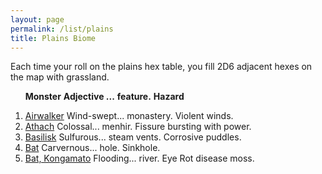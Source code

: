 ```yaml
---
layout: page
permalink: /list/plains
title: Plains Biome
---
```


Each time your roll on the plains hex table, you fill 2D6 adjacent hexes on the map with grassland.
<br>

&nbsp; &nbsp; &nbsp; <span class="a">**Monster**</span> <span class="bb">**Adjective ...**</span> <span class="cc">**feature.**</span> **Hazard**

1. <span class="a">[Airwalker](/monsters/airwalker)</span> <span class="b">Wind-swept...</span>  <span class="c">monastery.</span> <span class="d">Violent winds.</span>
1. <span class="a">[Athach](/monsters/athach)</span> <span class="b">Colossal...</span>  <span class="c">menhir.</span> <span class="d">Fissure bursting with power.</span>
1. <span class="a">[Basilisk](/monsters/basilisk)</span> <span class="b">Sulfurous...</span>  <span class="c">steam vents.</span> <span class="d">Corrosive puddles.</span>
1. <span class="a">[Bat](/monsters/bat)</span> <span class="b">Carvernous...</span>  <span class="c">hole.</span> <span class="d">Sinkhole.</span>
1. <span class="a">[Bat, Kongamato](/monsters/bat-kongamato)</span> <span class="b">Flooding...</span>  <span class="c">river.</span> <span class="d">Eye Rot disease moss.</span>

